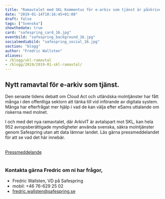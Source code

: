 ```yaml
---
title: "Ramavtalet med SKL Kommentus för e-arkiv som tjänst är påskrivet"
date: "2019-01-14T10:16:45+01:00"
draft: false
tags: ["Svenska"]
showthedate: true
card: "safespring_card_16.jpg"
eventbild: "safespring_background_16.jpg"
socialmediabild: "safespring_social_16.jpg"
section: "blogg"
author: "Fredric Wallsten"
aliases:
- /blogg/skl-ramavtal
- /blogg/2019/2019-01-skl-ramavtal/
---
```


## Nytt ramavtal för e-arkiv som tjänst.

Den senaste tidens debatt om Cloud Act och utländska molntjänster har fått många i den offentliga sektorn att tänka till vid införande av digitala system. Många har efterfrågat mer hjälp i vad de kan välja efter eSams uttalande om riskerna med molnet.

I och med det nya ramavtalet, där ArkivIT är avtalspart mot SKL, kan hela 952 avropsberättigade myndigheter använda svenska, säkra molntjänster genom Safespring utan att data lämnar landet. Läs gärna pressmeddelandet för att se vad det här innebär.

<br>
<a href="/publikationer/skl-ramavtal" id="button">Pressmeddelande</a>
<br><br>

### Kontakta gärna Fredric om ni har frågor,

- Fredric Wallsten, VD på Safespring
- mobil: +46 76-629 25 02‬
- fredric.wallsten@safespring.se
